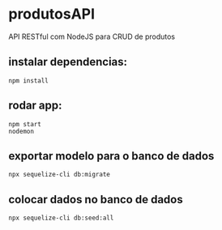 # produtosAPI
API RESTful com NodeJS para CRUD de produtos

## instalar dependencias:
    npm install

## rodar app:
    npm start
    nodemon

## exportar modelo para o banco de dados
    npx sequelize-cli db:migrate

## colocar dados no banco de dados
    npx sequelize-cli db:seed:all


